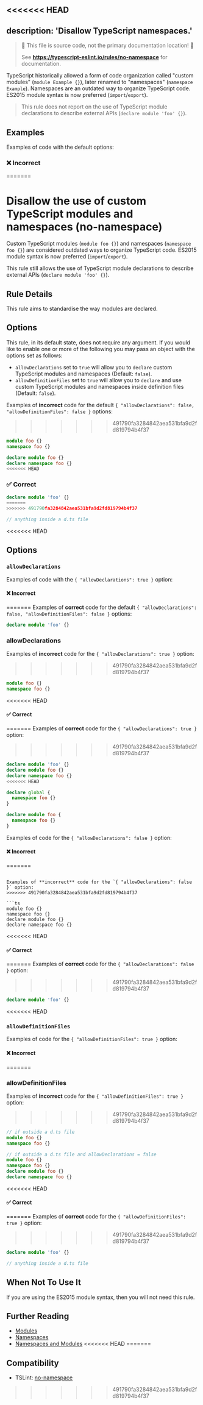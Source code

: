 <<<<<<< HEAD
---
description: 'Disallow TypeScript namespaces.'
---

> 🛑 This file is source code, not the primary documentation location! 🛑
>
> See **https://typescript-eslint.io/rules/no-namespace** for documentation.

TypeScript historically allowed a form of code organization called "custom modules" (`module Example {}`), later renamed to "namespaces" (`namespace Example`).
Namespaces are an outdated way to organize TypeScript code.
ES2015 module syntax is now preferred (`import`/`export`).

> This rule does not report on the use of TypeScript module declarations to describe external APIs (`declare module 'foo' {}`).

## Examples

Examples of code with the default options:

<!--tabs-->

### ❌ Incorrect
=======
# Disallow the use of custom TypeScript modules and namespaces (no-namespace)

Custom TypeScript modules (`module foo {}`) and namespaces (`namespace foo {}`) are considered outdated
ways to organize TypeScript code. ES2015 module syntax is now preferred (`import`/`export`).

This rule still allows the use of TypeScript module declarations to describe external APIs (`declare module 'foo' {}`).

## Rule Details

This rule aims to standardise the way modules are declared.

## Options

This rule, in its default state, does not require any argument. If you would like to enable one
or more of the following you may pass an object with the options set as follows:

- `allowDeclarations` set to `true` will allow you to `declare` custom TypeScript modules and namespaces (Default: `false`).
- `allowDefinitionFiles` set to `true` will allow you to `declare` and use custom TypeScript modules and namespaces
  inside definition files (Default: `false`).

Examples of **incorrect** code for the default `{ "allowDeclarations": false, "allowDefinitionFiles": false }` options:
>>>>>>> 491790fa3284842aea531bfa9d2fd819794b4f37

```ts
module foo {}
namespace foo {}

declare module foo {}
declare namespace foo {}
<<<<<<< HEAD
```

### ✅ Correct

```ts
declare module 'foo' {}
=======
>>>>>>> 491790fa3284842aea531bfa9d2fd819794b4f37

// anything inside a d.ts file
```

<<<<<<< HEAD
<!--/tabs-->

## Options

### `allowDeclarations`

Examples of code with the `{ "allowDeclarations": true }` option:

<!--tabs-->

#### ❌ Incorrect
=======
Examples of **correct** code for the default `{ "allowDeclarations": false, "allowDefinitionFiles": false }` options:

```ts
declare module 'foo' {}
```

### allowDeclarations

Examples of **incorrect** code for the `{ "allowDeclarations": true }` option:
>>>>>>> 491790fa3284842aea531bfa9d2fd819794b4f37

```ts
module foo {}
namespace foo {}
```

<<<<<<< HEAD
#### ✅ Correct
=======
Examples of **correct** code for the `{ "allowDeclarations": true }` option:
>>>>>>> 491790fa3284842aea531bfa9d2fd819794b4f37

```ts
declare module 'foo' {}
declare module foo {}
declare namespace foo {}
<<<<<<< HEAD

declare global {
  namespace foo {}
}

declare module foo {
  namespace foo {}
}
```

<!--/tabs-->

Examples of code for the `{ "allowDeclarations": false }` option:

<!--tabs-->

#### ❌ Incorrect
=======
```

Examples of **incorrect** code for the `{ "allowDeclarations": false }` option:
>>>>>>> 491790fa3284842aea531bfa9d2fd819794b4f37

```ts
module foo {}
namespace foo {}
declare module foo {}
declare namespace foo {}
```

<<<<<<< HEAD
#### ✅ Correct
=======
Examples of **correct** code for the `{ "allowDeclarations": false }` option:
>>>>>>> 491790fa3284842aea531bfa9d2fd819794b4f37

```ts
declare module 'foo' {}
```

<<<<<<< HEAD
### `allowDefinitionFiles`

Examples of code for the `{ "allowDefinitionFiles": true }` option:

<!--tabs-->

#### ❌ Incorrect
=======
### allowDefinitionFiles

Examples of **incorrect** code for the `{ "allowDefinitionFiles": true }` option:
>>>>>>> 491790fa3284842aea531bfa9d2fd819794b4f37

```ts
// if outside a d.ts file
module foo {}
namespace foo {}

// if outside a d.ts file and allowDeclarations = false
module foo {}
namespace foo {}
declare module foo {}
declare namespace foo {}
```

<<<<<<< HEAD
#### ✅ Correct
=======
Examples of **correct** code for the `{ "allowDefinitionFiles": true }` option:
>>>>>>> 491790fa3284842aea531bfa9d2fd819794b4f37

```ts
declare module 'foo' {}

// anything inside a d.ts file
```

## When Not To Use It

If you are using the ES2015 module syntax, then you will not need this rule.

## Further Reading

- [Modules](https://www.typescriptlang.org/docs/handbook/modules.html)
- [Namespaces](https://www.typescriptlang.org/docs/handbook/namespaces.html)
- [Namespaces and Modules](https://www.typescriptlang.org/docs/handbook/namespaces-and-modules.html)
<<<<<<< HEAD
=======

## Compatibility

- TSLint: [no-namespace](https://palantir.github.io/tslint/rules/no-namespace/)
>>>>>>> 491790fa3284842aea531bfa9d2fd819794b4f37
